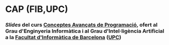 # CAP (FIB,UPC)

### _Slides_ del curs [**Conceptes Avançats de Programació**](https://www.fib.upc.edu/ca/estudis/graus/grau-en-enginyeria-informatica/pla-destudis/assignatures/CAP), ofert al Grau d'Enginyeria Informàtica i al Grau d'Intel·ligència Artificial a la [Facultat d'Informàtica de Barcelona](https://www.fib.upc.edu) ([UPC](https://www.upc.edu))
